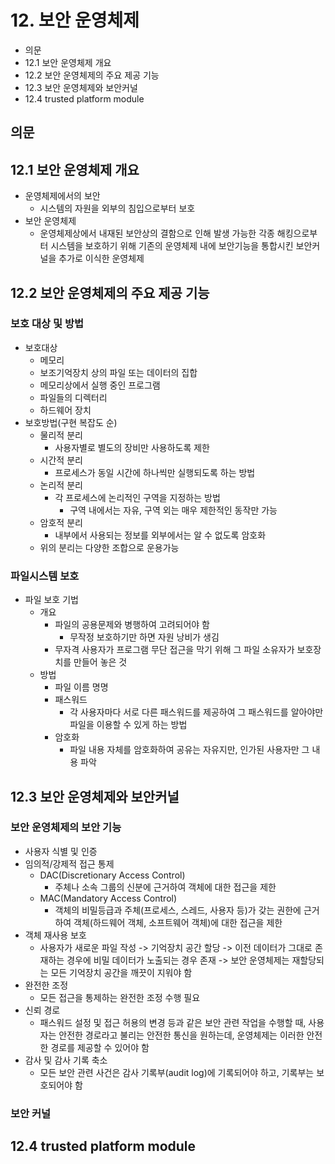 # 12. 보안 운영체제

- 의문
- 12.1 보안 운영체제 개요
- 12.2 보안 운영체제의 주요 제공 기능
- 12.3 보안 운영체제와 보안커널
- 12.4 trusted platform module

## 의문

## 12.1 보안 운영체제 개요

- 운영체제에서의 보안
  - 시스템의 자원을 외부의 침입으로부터 보호
- 보안 운영체제
  - 운영체제상에서 내재된 보안상의 결함으로 인해 발생 가능한 각종 해킹으로부터 시스템을 보호하기 위해 기존의 운영체제 내에 보안기능을 통합시킨 보안커널을 추가로 이식한 운영체제

## 12.2 보안 운영체제의 주요 제공 기능

### 보호 대상 및 방법

- 보호대상
  - 메모리
  - 보조기억장치 상의 파일 또는 데이터의 집합
  - 메모리상에서 실행 중인 프로그램
  - 파일들의 디렉터리
  - 하드웨어 장치
- 보호방법(구현 복잡도 순)
  - 물리적 분리
    - 사용자별로 별도의 장비만 사용하도록 제한
  - 시간적 분리
    - 프로세스가 동일 시간에 하나씩만 실행되도록 하는 방법
  - 논리적 분리
    - 각 프로세스에 논리적인 구역을 지정하는 방법
      - 구역 내에서는 자유, 구역 외는 매우 제한적인 동작만 가능
  - 암호적 분리
    - 내부에서 사용되는 정보를 외부에서는 알 수 없도록 암호화
  - 위의 분리는 다양한 조합으로 운용가능

### 파일시스템 보호

- 파일 보호 기법
  - 개요
    - 파일의 공용문제와 병행하여 고려되어야 함
      - 무작정 보호하기만 하면 자원 낭비가 생김
    - 무자격 사용자가 프로그램 무단 접근을 막기 위해 그 파일 소유자가 보호장치를 만들어 놓은 것
  - 방법
    - 파일 이름 명명
    - 패스워드
      - 각 사용자마다 서로 다른 패스워드를 제공하여 그 패스워드를 알아야만 파일을 이용할 수 있게 하는 방법
    - 암호화
      - 파일 내용 자체를 암호화하여 공유는 자유지만, 인가된 사용자만 그 내용 파악

## 12.3 보안 운영체제와 보안커널

### 보안 운영체제의 보안 기능

- 사용자 식별 및 인증
- 임의적/강제적 접근 통제
  - DAC(Discretionary Access Control)
    - 주체나 소속 그룹의 신분에 근거하여 객체에 대한 접근을 제한
  - MAC(Mandatory Access Control)
    - 객체의 비밀등급과 주체(프로세스, 스레드, 사용자 등)가 갖는 권한에 근거하여 객체(하드웨어 객체, 소프트웨어 객체)에 대한 접근을 제한
- 객체 재사용 보호
  - 사용자가 새로운 파일 작성 -> 기억장치 공간 할당 -> 이전 데이터가 그대로 존재하는 경우에 비밀 데이터가 노출되는 경우 존재 -> 보안 운영체제는 재할당되는 모든 기억장치 공간을 깨끗이 지워야 함
- 완전한 조정
  - 모든 접근을 통제하는 완전한 조정 수행 필요
- 신뢰 경로
  - 패스워드 설정 및 접근 허용의 변경 등과 같은 보안 관련 작업을 수행할 때, 사용자는 안전한 경로라고 불리는 안전한 통신을 원하는데, 운영체제는 이러한 안전한 경로를 제공할 수 있어야 함
- 감사 및 감사 기록 축소
  - 모든 보안 관련 사건은 감사 기록부(audit log)에 기록되어야 하고, 기록부는 보호되어야 함

### 보안 커널

## 12.4 trusted platform module
